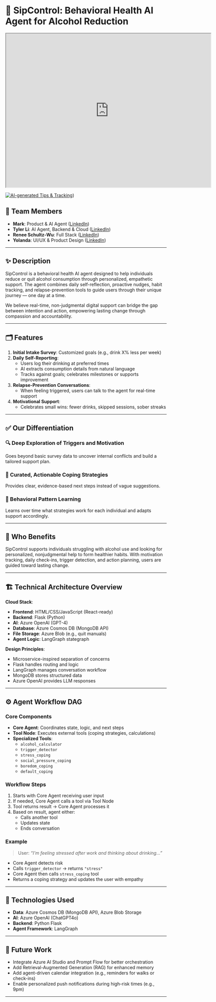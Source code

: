 
# 🍷 SipControl: Behavioral Health AI Agent for Alcohol Reduction
<iframe src="https://drive.google.com/file/d/1KJtiffcNV1Ta-SmmyRBgRwlivGvMR_-h/preview" width="640" height="480" allowfullscreen></iframe>

[![AI-generated Tips & Tracking](path/to/your/thumbnail.jpg)]([))

## 👥 Team Members
- **Mark**: Product & AI Agent ([LinkedIn](https://www.linkedin.com/in/mark-yecheng-ma/))
- **Tyler Li**: AI Agent, Backend & Cloud ([LinkedIn](https://www.linkedin.com/in/tyler-wq-li/))
- **Renee Schultz-Wu**: Full Stack ([LinkedIn](https://www.linkedin.com/in/renee-schultz-wu/))
- **Yolanda**: UI/UX & Product Design ([LinkedIn](https://www.linkedin.com/in/yolanda-tian/))

---

## ✨ Description

SipControl is a behavioral health AI agent designed to help individuals reduce or quit alcohol consumption through personalized, empathetic support. The agent combines daily self-reflection, proactive nudges, habit tracking, and relapse-prevention tools to guide users through their unique journey — one day at a time.

We believe real-time, non-judgmental digital support can bridge the gap between intention and action, empowering lasting change through compassion and accountability.

---

## 🗂️ Features

1. **Initial Intake Survey**: Customized goals (e.g., drink X% less per week)
2. **Daily Self-Reporting**:
   - Users log their drinking at preferred times
   - AI extracts consumption details from natural language
   - Tracks against goals; celebrates milestones or supports improvement
3. **Relapse-Prevention Conversations**:
   - When feeling triggered, users can talk to the agent for real-time support
4. **Motivational Support**:
   - Celebrates small wins: fewer drinks, skipped sessions, sober streaks

---

## ✅ Our Differentiation

### 🔍 Deep Exploration of Triggers and Motivation
Goes beyond basic survey data to uncover internal conflicts and build a tailored support plan.

### 🎯 Curated, Actionable Coping Strategies
Provides clear, evidence-based next steps instead of vague suggestions.

### 🔄 Behavioral Pattern Learning
Learns over time what strategies work for each individual and adapts support accordingly.

---

## 🎯 Who Benefits

SipControl supports individuals struggling with alcohol use and looking for personalized, nonjudgmental help to form healthier habits. With motivation tracking, daily check-ins, trigger detection, and action planning, users are guided toward lasting change.

---

## 🏗️ Technical Architecture Overview

**Cloud Stack**:
- **Frontend**: HTML/CSS/JavaScript (React-ready)
- **Backend**: Flask (Python)
- **AI**: Azure OpenAI (GPT-4)
- **Database**: Azure Cosmos DB (MongoDB API)
- **File Storage**: Azure Blob (e.g., quit manuals)
- **Agent Logic**: LangGraph stategraph

**Design Principles**:
- Microservice-inspired separation of concerns
- Flask handles routing and logic
- LangGraph manages conversation workflow
- MongoDB stores structured data
- Azure OpenAI provides LLM responses

---

## ⚙️ Agent Workflow DAG

### Core Components
- **Core Agent**: Coordinates state, logic, and next steps
- **Tool Node**: Executes external tools (coping strategies, calculations)
- **Specialized Tools**:
  - `alcohol_calculator`
  - `trigger_detector`
  - `stress_coping`
  - `social_pressure_coping`
  - `boredom_coping`
  - `default_coping`

### Workflow Steps
1. Starts with Core Agent receiving user input
2. If needed, Core Agent calls a tool via Tool Node
3. Tool returns result → Core Agent processes it
4. Based on result, agent either:
   - Calls another tool
   - Updates state
   - Ends conversation

### Example
> User: *“I’m feeling stressed after work and thinking about drinking…”*  
- Core Agent detects risk  
- Calls `trigger_detector` → returns `"stress"`  
- Core Agent then calls `stress_coping` tool  
- Returns a coping strategy and updates the user with empathy

---

## 🔧 Technologies Used

- **Data**: Azure Cosmos DB (MongoDB API), Azure Blob Storage
- **AI**: Azure OpenAI (ChatGPT4o)
- **Backend**: Python Flask
- **Agent Framework**: LangGraph

---

## 🚀 Future Work

- Integrate Azure AI Studio and Prompt Flow for better orchestration
- Add Retrieval-Augmented Generation (RAG) for enhanced memory
- Add agent-driven calendar integration (e.g., reminders for walks or check-ins)
- Enable personalized push notifications during high-risk times (e.g., 9pm)

---
